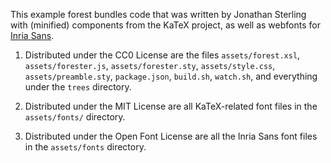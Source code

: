This example forest bundles code that was written by Jonathan Sterling with (minified) components from the KaTeX project, as well as webfonts for [Inria Sans](https://github.com/BlackFoundryCom/InriaFonts).

1. Distributed under the CC0 License are the files `assets/forest.xsl`,
`assets/forester.js`, `assets/forester.sty`, `assets/style.css`,
`assets/preamble.sty`, `package.json`, `build.sh`, `watch.sh`, and everything
under the `trees` directory.

2. Distributed under the MIT License are all KaTeX-related font files in the
`assets/fonts/` directory.

3. Distributed under the Open Font License are all the Inria Sans font files in
the `assets/fonts` directory.

